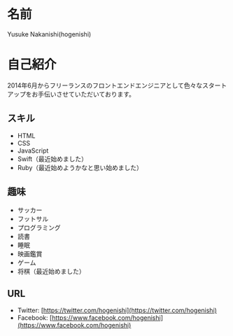 # 名前
Yusuke Nakanishi(hogenishi)

# 自己紹介
2014年6月からフリーランスのフロントエンドエンジニアとして色々なスタートアップをお手伝いさせていただいております。

## スキル
- HTML
- CSS
- JavaScript
- Swift（最近始めました）
- Ruby（最近始めようかなと思い始めました）

## 趣味
- サッカー
- フットサル
- プログラミング
- 読書
- 睡眠
- 映画鑑賞
- ゲーム
- 将棋（最近始めました）

## URL
- Twitter: [https://twitter.com/hogenishi](https://twitter.com/hogenishi)
- Facebook: [https://www.facebook.com/hogenishi](https://www.facebook.com/hogenishi)
